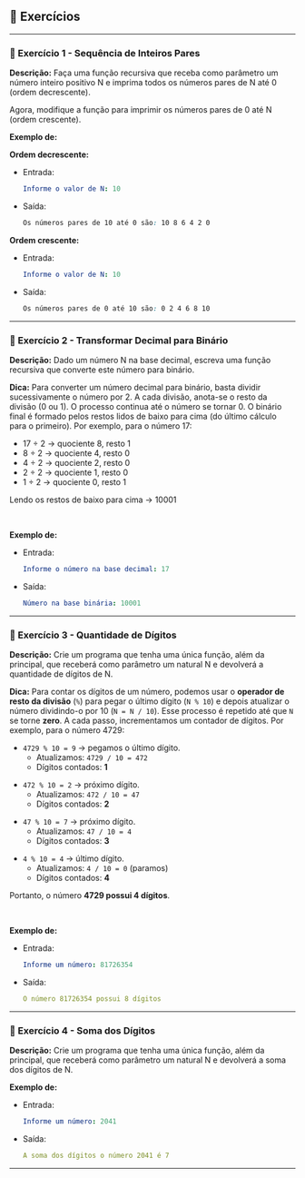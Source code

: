 ## 📝 Exercícios 

---

### 🔹 Exercício 1 - Sequência de Inteiros Pares
**Descrição:** Faça uma função recursiva que receba como parâmetro um número inteiro positivo N e imprima todos os números pares de N até 0 (ordem decrescente).

Agora, modifique a função para imprimir os números pares de 0 até N (ordem crescente).

**Exemplo de:**

**Ordem decrescente:**
- Entrada:
    ```yaml
    Informe o valor de N: 10
    ```
 
* Saída:
    ```css
    Os números pares de 10 até 0 são: 10 8 6 4 2 0
    ```

**Ordem crescente:**
- Entrada:
    ```yaml
    Informe o valor de N: 10
    ```
 
* Saída:
    ```css
    Os números pares de 0 até 10 são: 0 2 4 6 8 10
    ```

---

### 🔹 Exercício 2 - Transformar Decimal para Binário
**Descrição:** Dado um número N na base decimal, escreva uma função recursiva que converte este número para binário. 

**Dica:** Para converter um número decimal para binário, basta dividir sucessivamente o número por 2. A cada divisão, anota-se o resto da divisão (0 ou 1). O processo continua até o número se tornar 0. O binário final é formado pelos restos lidos de baixo para cima (do último cálculo para o primeiro). Por exemplo, para o número 17:

- 17 ÷ 2 → quociente 8, resto 1
- 8 ÷ 2 → quociente 4, resto 0
- 4 ÷ 2 → quociente 2, resto 0
- 2 ÷ 2 → quociente 1, resto 0
- 1 ÷ 2 → quociente 0, resto 1

Lendo os restos de baixo para cima → 10001

<br>

**Exemplo de:**
- Entrada:
    ```yaml
    Informe o número na base decimal: 17
    ```
 
* Saída:
    ```yaml
    Número na base binária: 10001
    ```

---

### 🔹 Exercício 3 - Quantidade de Dígitos
**Descrição:** Crie um programa que tenha uma única função, além da principal, que receberá como parâmetro um natural N e devolverá a quantidade de dígitos de N.

**Dica:** Para contar os dígitos de um número, podemos usar o **operador de resto da divisão** (`%`) para pegar o último dígito (`N % 10`) e depois atualizar o número dividindo-o por 10 (`N = N / 10`). Esse processo é repetido até que `N` se torne **zero**. A cada passo, incrementamos um contador de dígitos. Por exemplo, para o número 4729:

- `4729 % 10 = 9` → pegamos o último dígito.
    - Atualizamos: `4729 / 10 = 472`
    - Dígitos contados: **1**

* `472 % 10 = 2` → próximo dígito.
    - Atualizamos: `472 / 10 = 47`
    - Dígitos contados: **2**

- `47 % 10 = 7` → próximo dígito.
    - Atualizamos: `47 / 10 = 4`
    - Dígitos contados: **3**

* `4 % 10 = 4` → último dígito.
    - Atualizamos: `4 / 10 = 0` (paramos)
    - Dígitos contados: **4**

Portanto, o número **4729 possui 4 dígitos**.

<br>

**Exemplo de:**
- Entrada:
    ```yaml
    Informe um número: 81726354
    ```
 
* Saída:
    ```yaml
    O número 81726354 possui 8 dígitos
    ```

---

### 🔹 Exercício 4 - Soma dos Dígitos
**Descrição:** Crie um programa que tenha uma única função, além da principal, que receberá como parâmetro um natural N e devolverá a soma dos dígitos de N.

**Exemplo de:**
- Entrada:
    ```yaml
    Informe um número: 2041
    ```
 
* Saída:
    ```yaml
    A soma dos dígitos o número 2041 é 7
    ```

---
